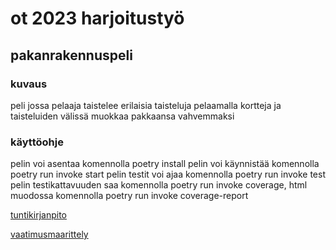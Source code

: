 # ot 2023 harjoitustyö
## pakanrakennuspeli
### kuvaus
peli jossa pelaaja taistelee erilaisia taisteluja pelaamalla kortteja ja taisteluiden välissä muokkaa pakkaansa vahvemmaksi

### käyttöohje
pelin voi asentaa komennolla poetry install
pelin voi käynnistää komennolla poetry run invoke start
pelin testit voi ajaa komennolla poetry run invoke test
pelin testikattavuuden saa komennolla poetry run invoke coverage, html muodossa komennolla poetry run invoke coverage-report


[tuntikirjanpito](https://github.com/Jlukka/ot2023-harjoitustyo/blob/master/documentation/tuntikirjanpito.md)

[vaatimusmaarittely](https://github.com/Jlukka/ot2023-harjoitustyo/blob/master/documentation/vaatimusmaarittely.md)

